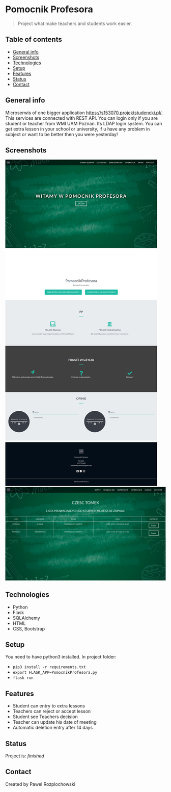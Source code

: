 # Pomocnik Profesora
> Project what make teachers and students work easier.

## Table of contents
* [General info](#general-info)
* [Screenshots](#screenshots)
* [Technologies](#technologies)
* [Setup](#setup)
* [Features](#features)
* [Status](#status)
* [Contact](#contact)

## General info
Microserwis of one bigger application https://s153070.projektstudencki.pl/. This services are connected with REST API. You can login only if you are student or teacher from WMI UAM Poznan. Its LDAP login system.
You can get extra lesson in your school or university, if u have any problem in subject or want to be better then you were yesterday!

## Screenshots
![Example screenshot](./images/123584955_4037319149616248_4941042612904498194_n.png)
![Example screenshot](./images/123516075_320628419109019_3365764715856033557_n.png)


## Technologies
* Python
* Flask
* SQLAlchemy
* HTML 
* CSS, Bootstrap

## Setup
You need to have python3 installed. In project folder: 
* `pip3 install -r requirements.txt`
* `export FLASK_APP=PomocnikProfesora.py`
* `flask run`


## Features
* Student can entry to extra lessons
* Teachers can reject or accept lesson
* Student see Teachers decision
* Teacher can update his date of meeting
* Automatic deletion entry after 14 days


## Status
Project is: _finished_


## Contact
Created by Pawel Rozplochowski
